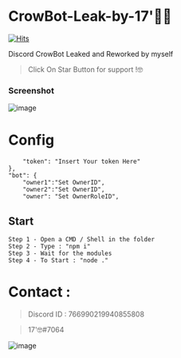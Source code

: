 # CrowBot-Leak-by-17'🕵️‍♂️
[![Hits](https://hits.seeyoufarm.com/api/count/incr/badge.svg?url=https%3A%2F%2Fgithub.com%2Fintel1337%2FCrowBot-Leak-by-17-&count_bg=%23F400FF&title_bg=%232F2D2D&icon=semaphoreci.svg&icon_color=%23FF00AD&title=Views&edge_flat=false)](https://hits.seeyoufarm.com)

Discord CrowBot Leaked and Reworked by myself 

> Click On Star Button for support !🤓

### Screenshot

![image](https://user-images.githubusercontent.com/93615583/182429516-91816733-366c-4fc2-b4cd-34a7362fe06c.png)

# Config

        "token": "Insert Your token Here"
    },
    "bot": { 
        "owner1":"Set OwnerID",
        "owner2":"Set OwnerID",
        "owner": "Set OwnerRoleID",

## Start 
```
Step 1 - Open a CMD / Shell in the folder
Step 2 - Type : "npm i"
Step 3 - Wait for the modules
Step 4 - To Start : "node ."

```

# Contact : 
> Discord ID : 766990219940855808

> 17'🤓#7064                      



![image](https://media.discordapp.net/attachments/945746542424387615/945778865727479958/20220205_130153.gif)

